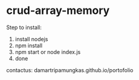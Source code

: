 # crud-array-memory 

Step to install: 
1. install nodejs 
2. npm install 
3. npm start or node index.js 
4. done

contactus: damartripamungkas.github.io/portofolio